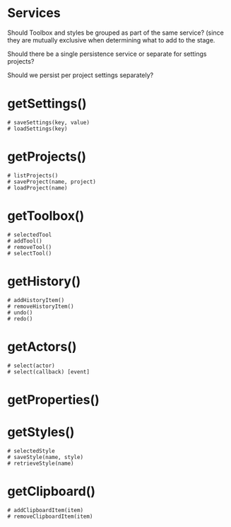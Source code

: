 Services
========

Should Toolbox and styles be grouped as part of the same service? (since they are mutually exclusive when determining
what to add to the stage.

Should there be a single persistence service or separate for settings projects?

Should we persist per project settings separately?

# getSettings()
    # saveSettings(key, value)
    # loadSettings(key)

# getProjects()
    # listProjects()
    # saveProject(name, project)
    # loadProject(name)

# getToolbox()
    # selectedTool
    # addTool()
    # removeTool()
    # selectTool()
    
# getHistory()
    # addHistoryItem()
    # removeHistoryItem()
    # undo()
    # redo()
    
# getActors()
    # select(actor)
    # select(callback) [event]

# getProperties()
# getStyles()
    # selectedStyle
    # saveStyle(name, style)
    # retrieveStyle(name)

# getClipboard()
    # addClipboardItem(item)
    # removeClipboardItem(item)